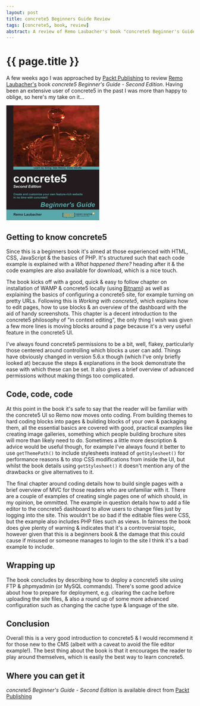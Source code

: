 ```yaml
---
layout: post
title: concrete5 Beginners Guide Review
tags: [concrete5, book, review]
abstract: A review of Remo Laubacher's book "concrete5 Beginner's Guide - Second Edition"
---
```


# {{ page.title }} #

A few weeks ago I was approached by [Packt Publishing](http://www.packtpub.com/) to review [Remo Laubacher's](http://www.codeblog.ch/) book *concrete5 Beginner's Guide - Second Edition*. Having been an extensive user of concrete5 in the past I was more than happy to oblige, so here's my take on it...

<img src="/images/posts/concrete5-beginners-guide-review/cover.jpg" alt="concrete5 Beginners Guide Cover" class="standout">

## Getting to know concrete5 ##

Since this is a beginners book it's aimed at those experienced with HTML, CSS, JavaScript & the basics of PHP. It's structured such that each code example is explained with a *What happened there?* heading after it & the code examples are also available for download, which is a nice touch.

The book kicks off with a good, quick & easy to follow chapter on installation of WAMP & concrete5 locally (using [Bitnami](http://bitnami.com/)) as well as explaining the basics of configuring a concrete5 site, for example turning on pretty URLs. Following this is *Working with concrete5*, which explains how to edit pages, how to use blocks & an overview of the dashboard with the aid of handy screenshots. This chapter is a decent introduction to the concrete5 philosophy of "in context editing", the only thing I wish was given a few more lines is moving blocks around a page because it's a very useful feature in the concrete5 UI.

I've always found concrete5 permissions to be a bit, well, flakey, particularly those centered around controlling which blocks a user can add. Things have obviously changed in version 5.6.x though (which I've only briefly looked at) because the steps & explanations in the book demonstrate the ease with which these can be set. It also gives a brief overview of advanced permissions without making things too complicated.

## Code, code, code ##

At this point in the book it's safe to say that the reader will be familiar with the concrete5 UI so Remo now moves onto coding. From building themes to hard coding blocks into pages & building blocks of your own & packaging them, all the essential basics are covered with good, practical examples like creating image galleries, something which people building brochure sites will more than likely need to do. Sometimes a little more description & advice would be useful though, for example I've always found it better to use `getThemePath()` to include stylesheets instead of `getStylesheet()` for performance reasons & to stop CSS modifications from inside the UI, but whilst the book details using `getStylesheet()` it doesn't mention any of the drawbacks or give alternatives to it.

The final chapter around coding details how to build single pages with a brief overview of MVC for those readers who are unfamiliar with it. There are a couple of examples of creating single pages one of which should, in my opinion, be ommitted. The example in question details how to add a file editor to the concrete5 dashboard to allow users to change files just by logging into the site. This wouldn't be *so* bad if the editable files were CSS, but the example also includes PHP files such as views. In fairness the book does give plenty of warning & indicates that it's a controversial topic, however given that this is a beginners book & the damage that this could cause if misused or someone manages to login to the site I think it's a bad example to include.

## Wrapping up ##

The book concludes by describing how to deploy a concrete5 site using FTP & phpmyadmin (or MySQL commands). There's some good advice about how to prepare for deployment, e.g. clearing the cache before uploading the site files, & also a round up of some more advanced configuration such as changing the cache type & language of the site.

## Conclusion ##

Overall this is a very good introduction to concrete5 & I would recommend it for those new to the CMS (albeit with a caveat to avoid the file editor example!). The best thing about the book is that it encourages the reader to play around themselves, which is easily the best way to learn concrete5.

## Where you can get it ##

*concrete5 Beginner's Guide - Second Edition* is available direct from [Packt Publishing](http://www.packtpub.com/concrete5-2e-beginners-guide/book)